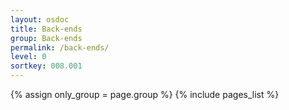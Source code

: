 ```yaml
---
layout: osdoc
title: Back-ends
group: Back-ends
permalink: /back-ends/
level: 0
sortkey: 008.001
---
```


<div id='index'>
{% assign only_group = page.group %}
{% include pages_list %}
</div>